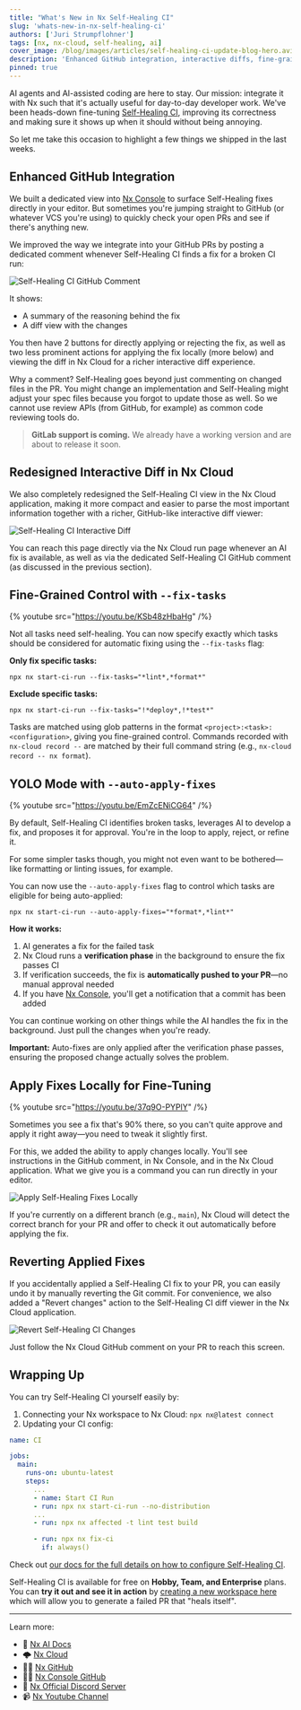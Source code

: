 ```yaml
---
title: "What's New in Nx Self-Healing CI"
slug: 'whats-new-in-nx-self-healing-ci'
authors: ['Juri Strumpflohner']
tags: [nx, nx-cloud, self-healing, ai]
cover_image: /blog/images/articles/self-healing-ci-update-blog-hero.avif
description: 'Enhanced GitHub integration, interactive diffs, fine-grained task control, auto-apply fixes, and local fix application—discover the latest improvements to Nx Self-Healing CI.'
pinned: true
---
```


AI agents and AI-assisted coding are here to stay. Our mission: integrate it with Nx such that it's actually useful for day-to-day developer work. We've been heads-down fine-tuning [Self-Healing CI](/docs/features/ci-features/self-healing-ci), improving its correctness and making sure it shows up when it should without being annoying.

So let me take this occasion to highlight a few things we shipped in the last weeks.

## Enhanced GitHub Integration

We built a dedicated view into [Nx Console](/docs/getting-started/editor-setup) to surface Self-Healing fixes directly in your editor. But sometimes you're jumping straight to GitHub (or whatever VCS you're using) to quickly check your open PRs and see if there's anything new.

We improved the way we integrate into your GitHub PRs by posting a dedicated comment whenever Self-Healing CI finds a fix for a broken CI run:

![Self-Healing CI GitHub Comment](/blog/images/articles/self-healing-ghcomment-dark.avif)

It shows:

- A summary of the reasoning behind the fix
- A diff view with the changes

You then have 2 buttons for directly applying or rejecting the fix, as well as two less prominent actions for applying the fix locally (more below) and viewing the diff in Nx Cloud for a richer interactive diff experience.

Why a comment? Self-Healing goes beyond just commenting on changed files in the PR. You might change an implementation and Self-Healing might adjust your spec files because you forgot to update those as well. So we cannot use review APIs (from GitHub, for example) as common code reviewing tools do.

> **GitLab support is coming.** We already have a working version and are about to release it soon.

## Redesigned Interactive Diff in Nx Cloud

We also completely redesigned the Self-Healing CI view in the Nx Cloud application, making it more compact and easier to parse the most important information together with a richer, GitHub-like interactive diff viewer:

![Self-Healing CI Interactive Diff](/blog/images/articles/self-healing-nx-cloud-diff-dark.avif)

You can reach this page directly via the Nx Cloud run page whenever an AI fix is available, as well as via the dedicated Self-Healing CI GitHub comment (as discussed in the previous section).

## Fine-Grained Control with `--fix-tasks`

{% youtube src="https://youtu.be/KSb48zHbaHg" /%}

Not all tasks need self-healing. You can now specify exactly which tasks should be considered for automatic fixing using the `--fix-tasks` flag:

**Only fix specific tasks:**

```shell
npx nx start-ci-run --fix-tasks="*lint*,*format*"
```

**Exclude specific tasks:**

```shell
npx nx start-ci-run --fix-tasks="!*deploy*,!*test*"
```

Tasks are matched using glob patterns in the format `<project>:<task>:<configuration>`, giving you fine-grained control. Commands recorded with `nx-cloud record --` are matched by their full command string (e.g., `nx-cloud record -- nx format`).

## YOLO Mode with `--auto-apply-fixes`

{% youtube src="https://youtu.be/EmZcENiCG64" /%}

By default, Self-Healing CI identifies broken tasks, leverages AI to develop a fix, and proposes it for approval. You're in the loop to apply, reject, or refine it.

For some simpler tasks though, you might not even want to be bothered—like formatting or linting issues, for example.

You can now use the `--auto-apply-fixes` flag to control which tasks are eligible for being auto-applied:

```shell
npx nx start-ci-run --auto-apply-fixes="*format*,*lint*"
```

**How it works:**

1. AI generates a fix for the failed task
2. Nx Cloud runs a **verification phase** in the background to ensure the fix passes CI
3. If verification succeeds, the fix is **automatically pushed to your PR**—no manual approval needed
4. If you have [Nx Console](/docs/getting-started/editor-setup), you'll get a notification that a commit has been added

You can continue working on other things while the AI handles the fix in the background. Just pull the changes when you're ready.

**Important:** Auto-fixes are only applied after the verification phase passes, ensuring the proposed change actually solves the problem.

## Apply Fixes Locally for Fine-Tuning

{% youtube src="https://youtu.be/37q9O-PYPlY" /%}

Sometimes you see a fix that's 90% there, so you can't quite approve and apply it right away—you need to tweak it slightly first.

For this, we added the ability to apply changes locally. You'll see instructions in the GitHub comment, in Nx Console, and in the Nx Cloud application. What we give you is a command you can run directly in your editor.

![Apply Self-Healing Fixes Locally](/blog/images/articles/self-healing-apply-locally.avif)

If you're currently on a different branch (e.g., `main`), Nx Cloud will detect the correct branch for your PR and offer to check it out automatically before applying the fix.

## Reverting Applied Fixes

If you accidentally applied a Self-Healing CI fix to your PR, you can easily undo it by manually reverting the Git commit. For convenience, we also added a "Revert changes" action to the Self-Healing CI diff viewer in the Nx Cloud application.

![Revert Self-Healing CI Changes](/blog/images/articles/self-healing-ci-revert-changes.png)

Just follow the Nx Cloud GitHub comment on your PR to reach this screen.

## Wrapping Up

You can try Self-Healing CI yourself easily by:

1. Connecting your Nx workspace to Nx Cloud: `npx nx@latest connect`
2. Updating your CI config:

```yaml
name: CI

jobs:
  main:
    runs-on: ubuntu-latest
    steps:
      ...
      - name: Start CI Run
      - run: npx nx start-ci-run --no-distribution
      ...
      - run: npx nx affected -t lint test build

      - run: npx nx fix-ci
        if: always()
```

Check out [our docs for the full details on how to configure Self-Healing CI](/docs/features/ci-features/self-healing-ci#enable-self-healing-ci).

Self-Healing CI is available for free on **Hobby, Team, and Enterprise** plans. You can **try it out and see it in action** by [creating a new workspace here](https://cloud.nx.app/get-started/?utm_source=nx-dev&utm_medium=blog) which will allow you to generate a failed PR that "heals itself".

---

Learn more:

- 🧠 [Nx AI Docs](/docs/features/enhance-ai)
- 🌩️ [Nx Cloud](/nx-cloud)
- 👩‍💻 [Nx GitHub](https://github.com/nrwl/nx)
- 👩‍💻 [Nx Console GitHub](https://github.com/nrwl/nx-console)
- 💬 [Nx Official Discord Server](https://go.nx.dev/community)
- 📹 [Nx Youtube Channel](https://www.youtube.com/@nxdevtools)
